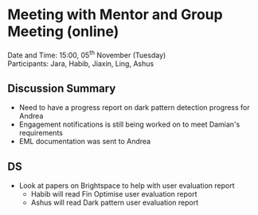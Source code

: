 # Meeting with Mentor and Group Meeting (online)

Date and Time: 15:00, 05<sup>th</sup> November (Tuesday)\
Participants: Jara, Habib, Jiaxin, Ling, Ashus

## Discussion Summary
- Need to have a progress report on dark pattern detection progress for Andrea
- Engagement notifications is still being worked on to meet Damian's requirements
- EML documentation was sent to Andrea

## DS
- Look at papers on Brightspace to help with user evaluation report
	- Habib will read Fin Optimise user evaluation report 
	- Ashus will read Dark pattern user evaluation report
	
